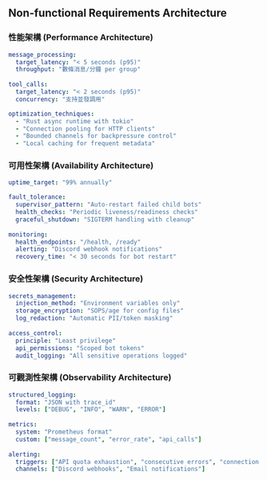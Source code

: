 ## Non-functional Requirements Architecture


### 性能架構 (Performance Architecture)

```yaml
message_processing:
  target_latency: "< 5 seconds (p95)"
  throughput: "數條消息/分鐘 per group"
  
tool_calls:
  target_latency: "< 2 seconds (p95)"
  concurrency: "支持並發調用"

optimization_techniques:
  - "Rust async runtime with tokio"
  - "Connection pooling for HTTP clients"
  - "Bounded channels for backpressure control"
  - "Local caching for frequent metadata"
```

### 可用性架構 (Availability Architecture)

```yaml
uptime_target: "99% annually"

fault_tolerance:
  supervisor_pattern: "Auto-restart failed child bots"
  health_checks: "Periodic liveness/readiness checks"
  graceful_shutdown: "SIGTERM handling with cleanup"
  
monitoring:
  health_endpoints: "/health, /ready"
  alerting: "Discord webhook notifications"
  recovery_time: "< 30 seconds for bot restart"
```

### 安全性架構 (Security Architecture)

```yaml
secrets_management:
  injection_method: "Environment variables only"
  storage_encryption: "SOPS/age for config files"
  log_redaction: "Automatic PII/token masking"
  
access_control:
  principle: "Least privilege"
  api_permissions: "Scoped bot tokens"
  audit_logging: "All sensitive operations logged"
```

### 可觀測性架構 (Observability Architecture)  

```yaml
structured_logging:
  format: "JSON with trace_id"
  levels: ["DEBUG", "INFO", "WARN", "ERROR"]
  
metrics:
  system: "Prometheus format"
  custom: ["message_count", "error_rate", "api_calls"]
  
alerting:
  triggers: ["API quota exhaustion", "consecutive errors", "connection failures"]
  channels: ["Discord webhooks", "Email notifications"]
```

